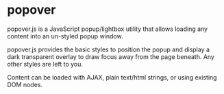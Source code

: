 popover
=======

popover.js is a JavaScript popup/lightbox utility that allows loading any content into an un-styled popup window.

popover.js provides the basic styles to position the popup and display a dark transparent overlay to draw focus away 
from the page beneath.  Any other styles are left to you.

Content can be loaded with AJAX, plain text/html strings, or using existing DOM nodes.

